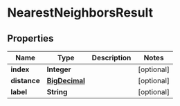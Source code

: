

# NearestNeighborsResult

## Properties

Name | Type | Description | Notes
------------ | ------------- | ------------- | -------------
**index** | **Integer** |  |  [optional]
**distance** | [**BigDecimal**](BigDecimal.md) |  |  [optional]
**label** | **String** |  |  [optional]




